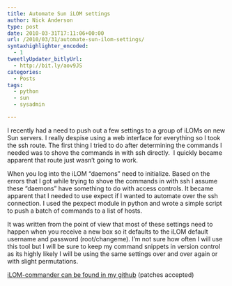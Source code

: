 ```yaml
---
title: Automate Sun iLOM settings
author: Nick Anderson
type: post
date: 2010-03-31T17:11:06+00:00
url: /2010/03/31/automate-sun-ilom-settings/
syntaxhighlighter_encoded:
  - 1
tweetlyUpdater_bitlyUrl:
  - http://bit.ly/aov9JS
categories:
  - Posts
tags:
  - python
  - sun
  - sysadmin

---
```

I recently had a need to push out a few settings to a group of iLOMs on new Sun servers. I really despise using a web interface for everything so I took the ssh route. The first thing I tried to do after determining the commands I needed was to shove the commands in with ssh directly.  I quickly became apparent that route just wasn&#8217;t going to work.

When you log into the iLOM &#8220;daemons&#8221; need to initialize. Based on the errors that I got while trying to shove the commands in with ssh I assume these &#8220;daemons&#8221; have something to do with access controls. It became apparent that I needed to use expect if I wanted to automate over the ssh connection. I used the pexpect module in python and wrote a simple script to push a batch of commands to a list of hosts.

It was written from the point of view that most of these settings need to happen when you receive a new box so it defaults to the iLOM default username and password (root/changeme). I&#8217;m not sure how often I will use this tool but I will be sure to keep my command snippets in version control as its highly likely I will be using the same settings over and over again or with slight permutations.

[iLOM-commander can be found in my github][1] (patches accepted)

 [1]: http://github.com/nickanderson/iLOM-commander